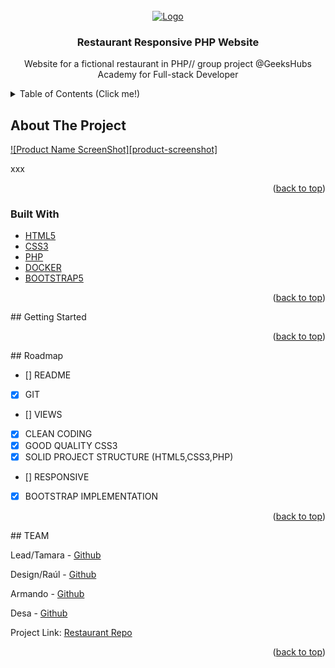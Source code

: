 <div id="top"></div>
<!-- PROJECT LOGO -->
<br />
<div align="center">
  <a href="">
    <img src="https://imgur.com/LYYPP4m.png" alt="Logo">
  </a>

  <h3 align="center">Restaurant Responsive PHP Website</h3>

  <p align="center">
    Website for a fictional restaurant in PHP// group project @GeeksHubs Academy for Full-stack Developer
  </p>
</div>
<!-- TABLE OF CONTENTS -->
<details>
  <summary>Table of Contents (Click me!)</summary>
  <ol>
    <li>
      <a href="#about-the-project">About The Project</a>
      <ul>
        <li><a href="#built-with">Built With</a></li>
      </ul>
    </li>
    <li><a href="#getting-started">Getting Started</a></li>
    <li><a href="#roadmap">Roadmap</a></li>
    <li><a href="#contact">The Team</a></li>
  </ol>
</details>



<!-- ABOUT THE PROJECT -->
## About The Project

[![Product Name ScreenShot][product-screenshot]](https://example.com)

xxx

<p align="right">(<a href="#top">back to top</a>)</p>

### Built With

* [HTML5](https://html.spec.whatwg.org/multipage/)
* [CSS3](https://www.w3.org/Style/CSS/)
* [PHP](https://www.php.net/)
* [DOCKER](https://www.docker.com/)
* [BOOTSTRAP5](https://getbootstrap.com/)
<p align="right">(<a href="#top">back to top</a>)</p>
<!-- GETTING STARTED -->
## Getting Started


<p align="right">(<a href="#top">back to top</a>)</p>
<!-- ROADMAP -->
## Roadmap

- [] README
- [X] GIT
- [] VIEWS
- [X] CLEAN CODING
- [X] GOOD QUALITY CSS3
- [X] SOLID PROJECT STRUCTURE (HTML5,CSS3,PHP)
- [] RESPONSIVE
- [X] BOOTSTRAP IMPLEMENTATION

<p align="right">(<a href="#top">back to top</a>)</p>
<!-- CONTACT -->
## TEAM

Lead/Tamara - [Github](https://github.com/tamara96mc)

Design/Raúl - [Github](https://github.com/farraul)

Armando - [Github](https://github.com/aramossanchez)

Desa - [Github](https://github.com/NeonFixr) 

Project Link: [Restaurant Repo](https://github.com/tamara96mc/phpRestaurante)


<p align="right">(<a href="#top">back to top</a>)</p>
